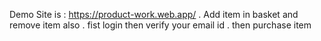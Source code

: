 Demo Site is : https://product-work.web.app/ .
Add item in basket and remove item also .
fist login then verify your email id .
then purchase item 
